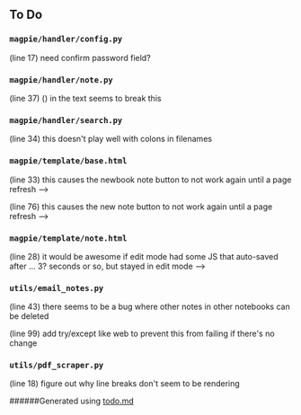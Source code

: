 ## To Do
### ``magpie/handler/config.py``
(line 17) need confirm password field?


### ``magpie/handler/note.py``
(line 37) () in the text seems to break this


### ``magpie/handler/search.py``
(line 34) this doesn't play well with colons in filenames


### ``magpie/template/base.html``
(line 33) this causes the newbook note button to not work again until a page refresh -->

(line 76) this causes the new note button to not work again until a page refresh -->


### ``magpie/template/note.html``
(line 28) it would be awesome if edit mode had some JS that auto-saved after ... 3? seconds or so, but stayed in edit mode -->


### ``utils/email_notes.py``
(line 43) there seems to be a bug where other notes in other notebooks can be deleted

(line 99) add try/except like web to prevent this from failing if there's no change


### ``utils/pdf_scraper.py``
(line 18) figure out why line breaks don't seem to be rendering

######Generated using [todo.md](https://github.com/charlesthomas/todo.md)
